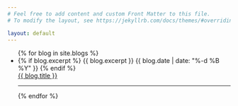 ```yaml
---
# Feel free to add content and custom Front Matter to this file.
# To modify the layout, see https://jekyllrb.com/docs/themes/#overriding-theme-defaults

layout: default
---
```


<ul>
  {% for blog in site.blogs %}
    <li>
        {% if blog.excerpt %}
            {{ blog.excerpt }}
            {{ blog.date | date: "%-d %B %Y" }}  
        {% endif %}
        </br>
        <a href="{{ blog.url }}">{{ blog.title }}</a>
    </li>
    <hr>
  {% endfor %}
</ul>

